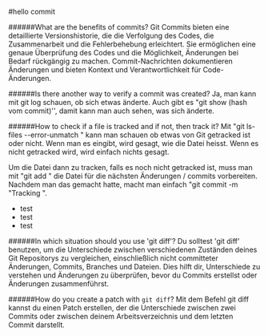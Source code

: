 #hello commit

######What are the benefits of commits?
Git Commits bieten eine detaillierte Versionshistorie, die die Verfolgung des Codes,
die Zusammenarbeit und die Fehlerbehebung erleichtert. Sie ermöglichen eine genaue
Überprüfung des Codes und die Möglichkeit, Änderungen bei Bedarf rückgängig zu machen.
Commit-Nachrichten dokumentieren Änderungen und bieten Kontext und Verantwortlichkeit
für Code-Änderungen.

######Is there another way to verify a commit was created?
Ja, man kann mit git log schauen, ob sich etwas änderte. Auch gibt es "git show (hash vom commit)'', damit kann man auch sehen, was sich änderte.

######How to check if a file is tracked and if not, then track it?
Mit "git ls-files --error-unmatch <Ort vom File>" kann man schauen ob etwas von Git getracked ist oder nicht.
Wenn man es eingibt, wird gesagt, wie die Datei heisst. Wenn es nicht getracked wird, 
wird einfach nichts gesagt. 

Um die Datei dann zu tracken, falls es noch nicht getracked ist, muss man mit "git add <Ort vom File>"
die Datei für die nächsten Änderungen / commits vorbereiten. Nachdem man das gemacht hatte, macht man
einfach "git commit -m "Tracking <Dateiname>".

- test
- test
- test

######In which situation should you use 'git diff'?
Du solltest 'git diff' benutzen, um die Unterschiede zwischen verschiedenen Zuständen deines Git Repositorys zu vergleichen,
einschließlich nicht committeter Änderungen, Commits, Branches und Dateien. Dies hilft dir, Unterschiede zu verstehen und
Änderungen zu überprüfen, bevor du Commits erstellst oder Änderungen zusammenführst.
 
######How do you create a patch with `git diff`?
Mit dem Befehl git diff kannst du einen Patch erstellen, der die Unterschiede zwischen zwei Commits oder zwischen deinem Arbeitsverzeichnis und dem letzten Commit darstellt.